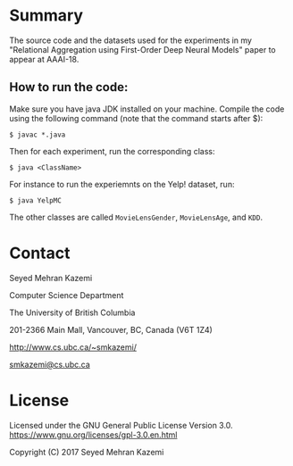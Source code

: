 Summary
=======

The source code and the datasets used for the experiments in my "Relational Aggregation using First-Order Deep Neural Models" paper to appear at AAAI-18. 

## How to run the code:

Make sure you have java JDK installed on your machine. Compile the code using the following command (note that the command starts after $):

    $ javac *.java

Then for each experiment, run the corresponding class:

    $ java <ClassName>

For instance to run the experiemnts on the Yelp! dataset, run:

    $ java YelpMC

The other classes are called `MovieLensGender`, `MovieLensAge`, and `KDD`.

Contact
=======

Seyed Mehran Kazemi

Computer Science Department

The University of British Columbia

201-2366 Main Mall, Vancouver, BC, Canada (V6T 1Z4)  

<http://www.cs.ubc.ca/~smkazemi/>  

<smkazemi@cs.ubc.ca>


License
=======

Licensed under the GNU General Public License Version 3.0.
<https://www.gnu.org/licenses/gpl-3.0.en.html>


Copyright (C) 2017  Seyed Mehran Kazemi


